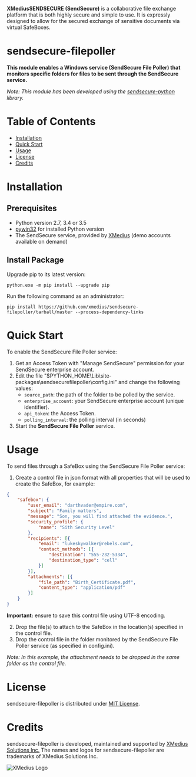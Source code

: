 **XMediusSENDSECURE (SendSecure)** is a collaborative file exchange platform that is both highly secure and simple to use.
It is expressly designed to allow for the secured exchange of sensitive documents via virtual SafeBoxes.

# sendsecure-filepoller

**This module enables a Windows service (SendSecure File Poller) that monitors specific folders for files to be sent through the SendSecure service.**

*Note: This module has been developed using the [sendsecure-python](https://github.com/xmedius/sendsecure-python) library.*

# Table of Contents

* [Installation](#installation)
* [Quick Start](#quickstart)
* [Usage](#usage)
* [License](#license)
* [Credits](#credits)

<a name="installation"></a>
# Installation

## Prerequisites

- Python version 2.7, 3.4 or 3.5
- [pywin32](https://sourceforge.net/projects/pywin32/files/pywin32/) for installed Python version
- The SendSecure service, provided by [XMedius](https://www.xmedius.com/en/products?source=sendsecure-filepoller) (demo accounts available on demand)

## Install Package

Upgrade pip to its latest version:

```
python.exe -m pip install --upgrade pip
```

Run the following command as an administrator:

```
pip install https://github.com/xmedius/sendsecure-filepoller/tarball/master --process-dependency-links
```

<a name="quickstart"></a>
# Quick Start

To enable the SendSecure File Poller service:

1. Get an Access Token with "Manage SendSecure" permission for your SendSecure enterprise account.
2. Edit the file "$PYTHON_HOME\Lib\site-packages\sendsecurefilepoller\config.ini" and change the following values:
   * ```source_path```: the path of the folder to be polled by the service.
   * ```enterprise_account```: your SendSecure enterprise account (unique identifier).
   * ```api_token```: the Access Token.
   * ```polling_interval```: the polling interval (in seconds)
3. Start the **SendSecure File Poller** service.

<a name="usage"></a>
# Usage

To send files through a SafeBox using the SendSecure File Poller service:

1. Create a control file in json format with all properties that will be used to create the SafeBox, for example:
```json
{
    "safebox": {
        "user_email": "darthvader@empire.com",
        "subject": "Family matters",
        "message": "Son, you will find attached the evidence.",
        "security_profile": {
            "name": "Sith Security Level"
        },
        "recipients": [{
            "email": "lukeskywalker@rebels.com",
            "contact_methods": [{
                "destination": "555-232-5334",
                "destination_type": "cell"
            }]
        }],
        "attachments": [{
            "file_path": "Birth_Certificate.pdf",
            "content_type": "application/pdf"
        }]
    }
}
```
**Important:** ensure to save this control file using UTF-8 encoding.

2. Drop the file(s) to attach to the SafeBox in the location(s) specified in the control file.
3. Drop the control file in the folder monitored by the SendSecure File Poller service (as specified in config.ini).

*Note: In this example, the attachment needs to be dropped in the same folder as the control file.*

<a name="license"></a>
# License

sendsecure-filepoller is distributed under [MIT License](https://github.com/xmedius/sendsecure-filepoller/blob/master/LICENSE).

<a name="credits"></a>
# Credits

sendsecure-filepoller is developed, maintained and supported by [XMedius Solutions Inc.](https://www.xmedius.com?source=sendsecure-filepoller)
The names and logos for sendsecure-filepoller are trademarks of XMedius Solutions Inc.

![XMedius Logo](https://s3.amazonaws.com/xmc-public/images/xmedius-site-logo.png)
